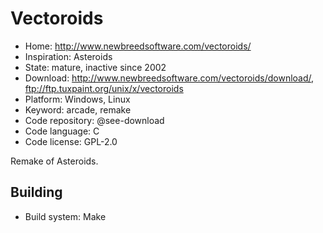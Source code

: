 # Vectoroids

- Home: http://www.newbreedsoftware.com/vectoroids/
- Inspiration: Asteroids
- State: mature, inactive since 2002
- Download: http://www.newbreedsoftware.com/vectoroids/download/, ftp://ftp.tuxpaint.org/unix/x/vectoroids
- Platform: Windows, Linux
- Keyword: arcade, remake
- Code repository: @see-download
- Code language: C
- Code license: GPL-2.0

Remake of Asteroids.

## Building

- Build system: Make
